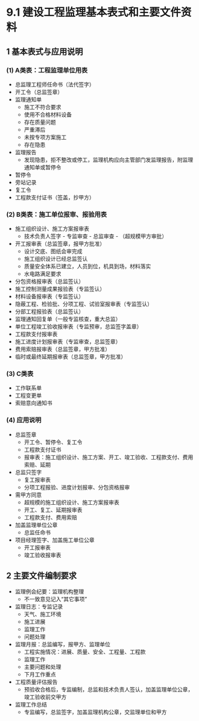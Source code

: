 # 9.1 建设工程监理基本表式和主要文件资料

## 1 基本表式与应用说明

### (1) A类表：工程监理单位用表

* 总监理工程师任命书（法代签字）
* 开工令（总监签章）
* 监理通知单
  * 施工不符合要求
  * 使用不合格材料设备
  * 存在质量问题
  * 严重滞后
  * 未按专项方案施工
  * 存在隐患
* 监理报告
  * 发现隐患，拒不整改或停工，监理机构应向主管部门发监理报告，附监理通知单或暂停令
* 暂停令
* 旁站记录
* 复工令
* 工程款支付证书（签盖，抄甲方）

### (2) B类表：施工单位报审、报验用表

* 施工组织设计、施工方案报审表
  * 技术负责人签字 - 专监审查 - 总监审查 - （超规模甲方审批）
* 开工报审表（总监签章，报甲方批准）
  * 设计交底、图纸会审完成
  * 施工组织设计已经总监签认
  * 质量安全体系已建立，人员到位，机具到场，材料落实
  * 水电路满足要求
* 分包资格报审表（总监签认）
* 施工控制测量成果报验表（专监签认）
* 材料设备报审表（专监签认）
* 隐蔽工程、检验批、分项工程、试验室报审表（专监签认）
* 分部工程报验表（总监签认）
* 监理通知回复单（一般专监核查，重大总监）
* 单位工程竣工验收报审表（专监预审，总监签字盖章）
* 工程款支付报审表
* 施工进度计划报审表（专监审查，总监签章）
* 费用索赔报审表（总监签章，甲方批准）
* 临时或最终延期报审表（总监签章，甲方批准）

### (3) C类表

* 工作联系单
* 工程变更单
* 索赔意向通知书

### (4) 应用说明

* 总监签章
  * 开工令、暂停令、复工令
  * 工程款支付证书
  * 报审表：施工组织设计、施工方案、开工、竣工验收、工程款支付、费用索赔、延期
* 总监只签字
  * 复工报审表
  * 分项工程报验、进度计划报审、分包资格报审
* 需甲方同意
  * 超规模的施工组织设计、施工方案报审表
  * 开工、复工、延期报审表
  * 工程款支付、费用索赔
* 加盖监理单位公章
  * 总监任命书
* 项目经理签字、加盖施工单位公章
  * 开工报审表
  * 竣工验收报审表

## 2 主要文件编制要求

* 监理例会纪要：监理机构整理
  * 不一致意见记入“其它事项”
* 监理日志：专监记录
  * 天气、施工环境
  * 施工进展
  * 监理工作
  * 问题处理
* 监理月报：总监编写，报甲方、监理单位
  * 工程实施情况：进展、质量、安全、工程量、工程款
  * 监理工作
  * 主要问题和处理
  * 下月工作重点
* 工程质量评估报告
  * 预验收合格后，专监编制，总监和技术负责人签认，加盖监理单位公章，竣工验收前交甲方
* 监理工作总结
  * 专监编写，总监签字，加盖监理机构公章，交监理单位和甲方
